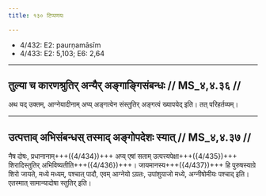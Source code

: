 ```yaml
---
title: १३० टिप्पणयः

---
```

- 4/432: E2: paurṇamāsīm
- 4/433: E2: 5,103; E6: 2,64

____________________________________________


## तुल्या च कारणश्रुतिर् अन्यैर् अङ्गाङ्गिसंबन्धः // MS_४,४.३६ //

अथ यद् उक्तम्, आग्नेयादीनाम् अप्य् अङ्गत्वेन संस्तुतिर् अङ्गत्वं ख्यापयेद् इति। तत् परिहर्तव्यम्।


____________________________________________


## उत्पत्ताव् अभिसंबन्धस् तस्माद् अङ्गोपदेशः स्यात् // MS_४,४.३७ //

नैष दोषः, प्रधानानाम्+++({4/434})+++ अप्य् एषां सताम् उत्पत्त्यपेक्षा+++({4/435})+++ शिरादिस्तुतिर् अभिविष्यतीति+++({4/436})+++। जायमानस्य+++({4/437})+++ हि पुरुषस्याग्रे शिरो जायते, मध्ये मध्यम्, पश्चात् पादौ, एवम् आग्नेयो ऽग्रतः, उपांशुयाजो मध्ये, अग्नीषोमीयः पश्चाद् इति। एतस्मात् सामान्यादोषा स्तुतिर् इति।
